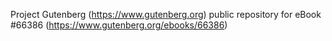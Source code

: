 Project Gutenberg (https://www.gutenberg.org) public repository for
eBook #66386 (https://www.gutenberg.org/ebooks/66386)
